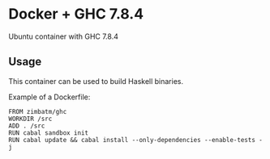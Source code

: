 Docker + GHC 7.8.4
==================

Ubuntu container with GHC 7.8.4

Usage
-----

This container can be used to build Haskell binaries.

Example of a Dockerfile:
```
FROM zimbatm/ghc
WORKDIR /src
ADD . /src
RUN cabal sandbox init
RUN cabal update && cabal install --only-dependencies --enable-tests -j
```
